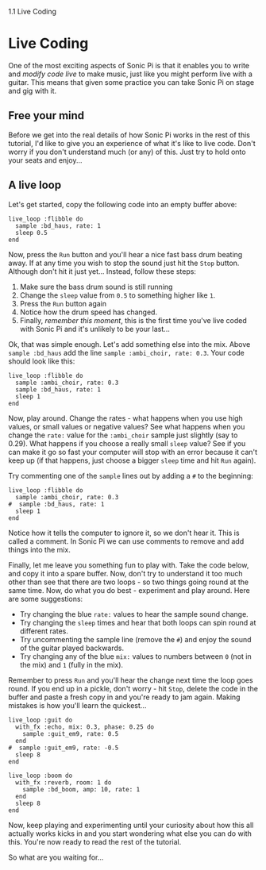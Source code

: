 1.1 Live Coding

# Live Coding

One of the most exciting aspects of Sonic Pi is that it enables you to
write and *modify code live* to make music, just like you might perform
live with a guitar. This means that given some practice you can take
Sonic Pi on stage and gig with it.

## Free your mind

Before we get into the real details of how Sonic Pi works in the rest of
this tutorial, I'd like to give you an experience of what it's like to
live code. Don't worry if you don't understand much (or any) of
this. Just try to hold onto your seats and enjoy...

## A live loop

Let's get started, copy the following code into an empty buffer above:

```
live_loop :flibble do
  sample :bd_haus, rate: 1
  sleep 0.5
end
```

Now, press the `Run` button and you'll hear a nice fast bass drum
beating away. If at any time you wish to stop the sound just hit the
`Stop` button. Although don't hit it just yet... Instead, follow these steps:

1. Make sure the bass drum sound is still running
2. Change the `sleep` value from `0.5` to something higher like `1`.
3. Press the `Run` button again
4. Notice how the drum speed has changed.
5. Finally, *remember this moment*, this is the first time you've live
   coded with Sonic Pi and it's unlikely to be your last...

Ok, that was simple enough. Let's add something else into the mix. Above
`sample :bd_haus` add the line `sample :ambi_choir, rate: 0.3`. Your
code should look like this:

```
live_loop :flibble do
  sample :ambi_choir, rate: 0.3
  sample :bd_haus, rate: 1
  sleep 1
end
```

Now, play around. Change the rates - what happens when you use high
values, or small values or negative values? See what happens when you
change the `rate:` value for the `:ambi_choir` sample just slightly (say
to 0.29). What happens if you choose a really small `sleep` value? See
if you can make it go so fast your computer will stop with an error
because it can't keep up (if that happens, just choose a bigger `sleep`
time and hit `Run` again).

Try commenting one of the `sample` lines out by adding a `#` to the
beginning:

```
live_loop :flibble do
  sample :ambi_choir, rate: 0.3
#  sample :bd_haus, rate: 1
  sleep 1
end
```

Notice how it tells the computer to ignore it, so we don't hear it. This
is called a comment. In Sonic Pi we can use comments to remove and add
things into the mix.

Finally, let me leave you something fun to play with. Take the code below,
and copy it into a spare buffer. Now, don't try to understand it too
much other than see that there are two loops - so two things going round
at the same time. Now, do what you do best - experiment and play
around. Here are some suggestions:

* Try changing the blue `rate:` values to hear the sample sound change.
* Try changing the `sleep` times and hear that both loops can spin round
  at different rates.
* Try uncommenting the sample line (remove the `#`) and enjoy the sound
  of the guitar played backwards.
* Try changing any of the blue `mix:` values to numbers between `0` (not
  in the mix) and `1` (fully in the mix).

Remember to press `Run` and you'll hear the change next time the loop
goes round. If you end up in a pickle, don't worry - hit `Stop`, delete
the code in the buffer and paste a fresh copy in and you're ready to
jam again. Making mistakes is how you'll learn the quickest...


```
live_loop :guit do
  with_fx :echo, mix: 0.3, phase: 0.25 do
    sample :guit_em9, rate: 0.5
  end
#  sample :guit_em9, rate: -0.5
  sleep 8
end

live_loop :boom do
  with_fx :reverb, room: 1 do
    sample :bd_boom, amp: 10, rate: 1
  end
  sleep 8
end
```

Now, keep playing and experimenting until your curiosity about how this
all actually works kicks in and you start wondering what else you can do
with this. You're now ready to read the rest of the tutorial.

So what are you waiting for...
